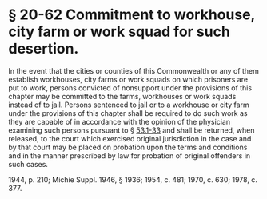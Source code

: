 # § 20-62 Commitment to workhouse, city farm or work squad for such desertion.

<p>In the event that the cities or counties of this Commonwealth or any of them establish workhouses, city farms or work squads on which prisoners are put to work, persons convicted of nonsupport under the provisions of this chapter may be committed to the farms, workhouses or work squads instead of to jail. Persons sentenced to jail or to a workhouse or city farm under the provisions of this chapter shall be required to do such work as they are capable of in accordance with the opinion of the physician examining such persons pursuant to § <a href='http://law.lis.virginia.gov/vacode/53.1-33/'>53.1-33</a> and shall be returned, when released, to the court which exercised original jurisdiction in the case and by that court may be placed on probation upon the terms and conditions and in the manner prescribed by law for probation of original offenders in such cases.</p><p>1944, p. 210; Michie Suppl. 1946, § 1936; 1954, c. 481; 1970, c. 630; 1978, c. 377.</p>